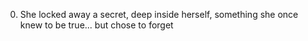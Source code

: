0. She locked away a secret, deep inside herself, something she once knew to be true... but chose to forget

